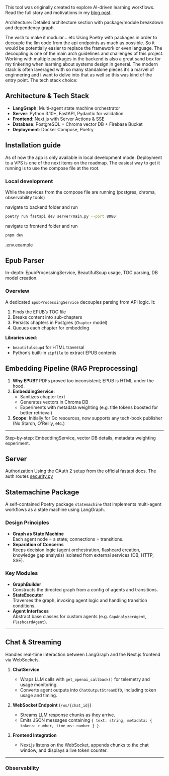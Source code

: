 This tool was originally created to explore AI-driven learning workflows.  
Read the full story and motivations in my [blog post](https://…).

Architecture:
Detailed architecture section with package/module breakdown and dependency graph.

The wish to make it modular... etc
Using Poetry with packages in order to decouple the llm code from the api endpoints as much as possible. So it would be
potentially easier to replace the framework or even language. The decoupling is one of the main arch guidelines and
challenges of this project.
Working with multiple packages in the backend is also a great sand box for my tinkering when learning about systems
design in general. The modern stack is often laveraged with so many standalone pieces it’s a marvel of enginnering and i
want to delve into that as well so this was kind of the entry point.
The tech stack choice:

## Architecture & Tech Stack

- **LangGraph**: Multi-agent state machine orchestrator
- **Server**: Python 3.10+, FastAPI, Pydantic for validation
- **Frontend**: Next.js with Server Actions & SSE
- **Database**: PostgreSQL + Chroma vector DB + Firebase Bucket
- **Deployment**: Docker Compose, Poetry

## Installation guide

As of now the app is only available in local development mode. Deployment to a VPS is one of the next items on the
roadmap.
The easiest way to get it running is to use the compose file at the root.

### Local development

While the services from the compose file are running (postgres, chroma, observability tools)

navigate to backend folder and run

```bash
poetry run fastapi dev server/main.py --port 8080
```

navigate to frontend folder and run

```bash
pnpm dev
```

.env.example

## Epub Parser

In-depth: EpubProcessingService, BeautifulSoup usage, TOC parsing, DB model creation.

### Overview

A dedicated `EpubProcessingService` decouples parsing from API logic. It:

1. Finds the EPUB’s TOC file
2. Breaks content into sub-chapters
3. Persists chapters in Postgres (`Chapter` model)
4. Queues each chapter for embedding

**Libraries used**:

- `beautifulsoup4` for HTML traversal
- Python’s built-in `zipfile` to extract EPUB contents

## Embedding Pipeline (RAG Preprocessing)

1. **Why EPUB?** PDFs proved too inconsistent; EPUB is HTML under the hood.
2. **EmbeddingService**:
    - Sanitizes chapter text
    - Generates vectors in Chroma DB
    - Experiments with metadata weighting (e.g. title tokens boosted for better retrieval)
3. **Scope**: Initially for Go resources, now supports any tech-book publisher (No Starch, O’Reilly, etc.)

---
Step-by-step: EmbeddingService, vector DB details, metadata weighting experiment.

## Server
Authorization
Using the OAuth 2 setup from the official fastapi docs.
The auth routes [security.py](backend/server/core/security.py)

## Statemachine Package

A self-contained Poetry package `statemachine` that implements multi-agent workflows as a state machine using LangGraph.

### Design Principles

- **Graph as State Machine**  
  Each agent node = a state; connections = transitions.
- **Separation of Concerns**  
  Keeps decision logic (agent orchestration, flashcard creation, knowledge gap analysis) isolated from external
  services (DB, HTTP, SSE).

### Key Modules

- **GraphBuilder**  
  Constructs the directed graph from a config of agents and transitions.
- **StateExecutor**  
  Traverses the graph, invoking agent logic and handling transition conditions.
- **Agent Interfaces**  
  Abstract base classes for custom agents (e.g. `GapAnalyzerAgent`, `FlashcardAgent`).

---

## Chat & Streaming

Handles real-time interaction between LangGraph and the Next.js frontend via WebSockets.

1. **ChatService**
    - Wraps LLM calls with `get_openai_callback()` for telemetry and usage monitoring.
    - Converts agent outputs into `ChatOutputStreamDTO`, including token usage and timing.

2. **WebSocket Endpoint** (`/ws/{chat_id}`)
    - Streams LLM response chunks as they arrive.
    - Emits JSON messages containing `{ text: string, metadata: { tokens: number, time_ms: number } }`.

3. **Frontend Integration**
    - Next.js listens on the WebSocket, appends chunks to the chat window, and displays a live token counter.

---

### Observability

